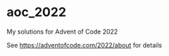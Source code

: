 # aoc_2022
My solutions for Advent of Code 2022

See https://adventofcode.com/2022/about for details
